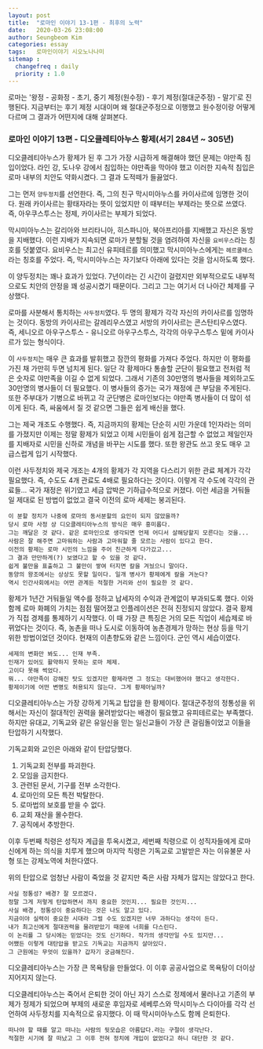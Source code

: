 ```yaml
---
layout: post
title:  "로마인 이야기 13-1편 - 최후의 노력"
date:   2020-03-26 23:08:00
author: Seungbeom Kim
categories: essay
tags:	로마인이야기 시오노나나미
sitemap :
  changefreq : daily
  priority : 1.0
---
```


로마는 '왕정 - 공화정 - 초기, 중기 제정(원수정) - 후기 제정(절대군주정) - 말기'로 진행된다. 지금부터는 후기 제정 시대이며 왜 절대군주정으로 이행했고 원수정이랑 어떻게 다르며 그 결과가 어떤지에 대해 살펴본다.

### 로마인 이야기 13편 - 디오클레티아누스 황제(서기 284년 ~ 305년)

디오클레티아누스가 황제가 된 후 그가 가장 시급하게 해결해야 했던 문제는 야만족 침입이었다. 라인 강, 도나우 강에서 침입하는 야만족을 막아야 했고 이러한 지속적 침입은 로마 내부의 치안도 약화시켰다. 그 결과 도적떼가 들끓었다.

그는 먼저 `양두정치`를 선언한다. 즉, 그의 친구 막시미아누스를 카이사르에 임명한 것이다. 원래 카이사르는 황태자라는 뜻이 있었지만 이 때부터는 부제라는 뜻으로 쓰였다. 즉, 아우쿠스투스는 정제, 카이사르는 부제가 되었다.

막시미아누스는 갈리아와 브리타니아, 히스파니아, 북아프리아를 지배했고 자신은 동방을 지배했다. 이런 지배가 지속되면 로마가 분할될 것을 염려하여 자신을 `요비우스`라는 칭호를 덧붙였다. 요비우스는 최고신 유피테르를 의미했고 막시미아누스에게는 `헤르쿨레스`라는 칭호를 주었다. 즉, 막시미아누스는 자기보다 아래에 있다는 것을 암시하도록 했다.

이 양두정치는 꽤나 효과가 있었다. 7년이라는 긴 시간이 걸렸지만 외부적으로도 내부적으로도 치안의 안정을 꽤 성공시켰기 때문이다. 그리고 그는 여기서 더 나아간 체제를 구상했다.

로마를 사분해서 통치하는 `사두정치`였다. 두 명의 황제가 각각 자신의 카이사르를 임명하는 것이다. 동방의 카이사르는 갈레리우스였고 서방의 카이사르는 콘스탄티우스였다. 즉, 세니오르 아우구스투스 - 유니오르 아우구스투스, 각각의 아우구스투스 밑에 카이사르가 있는 형식이다.

이 `사두정치`는 매우 큰 효과를 발휘했고 잠깐의 평화를 가져다 주었다. 하지만 이 평화를 가진 채 가만히 두면 넘치게 된다. 일단 각 황제마다 통솔할 군단이 필요했고 전처럼 적은 숫자로 야만족을 이길 수 없게 되었다. 그래서 기존의 30만명의 병사들을 제외하고도 30만명의 병사들이 더 필요했다. 이 병사들의 증가는 국가 재정에 큰 부담을 주게된다. 또한 주부대가 기병으로 바뀌고 각 군단병은 로마인보다는 야만족 병사들이 더 많이 섞이게 된다. 즉, 싸움에서 질 것 같으면 그들은 쉽게 배신을 했다.

그는 제국 개조도 수행했다. 즉, 지금까지의 황제는 단순히 시민 가운데 1인자라는 의미를 가졌지만 이제는 정말 황제가 되었고 이제 시민들이 쉽게 접근할 수 없었고 제일인자를 지배자로 시민을 신하로 개념을 바꾸는 시도를 했다. 또한 왕관도 쓰고 옷도 매우 고급스럽게 입기 시작했다.

이런 사두정치와 제국 개조는 4개의 황제가 각 지역을 다스리기 위한 관료 체계가 각각 필요했다. 즉, 수도도 4개 관료도 4배로 필요하다는 것이다. 이렇게 각 수도에 각각의 관료들... 국가 재정은 위기였고 세금 압박은 기하급수적으로 커졌다. 이런 세금을 거둬들일 제대로 된 방법이 없었고 결국 이전의 로마 세제는 붕괴된다.

```
이 분할 정치가 나중에 로마의 동서분할의 요인이 되지 않았을까?
당시 로마 사정 상 디오클레티아누스의 방식은 매우 흥미롭다.
그는 깨달은 것 같다. 같은 로마인으로 생각되면 언제 어디서 살해당할지 모른다는 것을...
사람은 잘 해주면 고마워하는 사람과 고마워할 줄 모르는 사람이 있다고 한다.
이전의 황제는 로마 시민의 느낌을 주어 친근하게 다가갔고...
그 결과 만만하게(?) 보였다고 할 수 있을 것 같다.
쉽게 불만을 표출하고 그 불만이 쌓여 터지면 칼을 겨눴으니 말이다.
동양의 왕조에서는 상상도 못할 일이다. 일개 병사가 황제에게 칼을 겨눈다?
역시 인간사회에서는 어떤 관계든 적절한 거리와 선이 필요한 것 같다.
```

황제가 1년간 거둬들일 액수를 정하고 납세자의 수익과 관계없이 부과되도록 했다. 이와 함께 로마 화폐의 가치는 점점 떨어졌고 인플레이션은 전혀 진정되지 않았다. 결국 황제가 직접 경제를 통제하기 시작했다. 이 때 가장 큰 특징은 거의 모든 직업이 세습제로 바뀌었다는 것이다. 즉, 농촌을 떠나 도시로 이동하여 농촌경제가 망하는 현상 등을 막기 위한 방법이었던 것이다. 현재의 이촌향도와 같은 느낌이다. 군인 역시 세습이였다.

```
세제의 변화만 봐도... 인재 부족.
인재가 있어도 활약하지 못하는 로마 체제.
고이다 못해 썩었다.
뭐... 야만족이 강해진 탓도 있겠지만 황제라면 그 정도는 대비했어야 했다고 생각한다.
황제이기에 어떤 변명도 허용되지 않는다. 그게 황제아닐까?
```

디오클레티아누스는 가장 강하게 기독교 탑압을 한 황제이다. 절대군주정의 정통성을 위해서는 자신이 절대적인 권력을 물려받았다는 배경이 필요했고 유피테르로는 부족했다. 하지만 유대교, 기독교와 같은 유일신을 믿는 일신교들이 가장 큰 걸림돌이었고 이들을 탄압하기 시작했다.

기독교회와 교인은 아래와 같이 탄압당했다.
1. 기독교회 전부를 파괴한다.
2. 모임을 금지한다.
3. 관련된 문서, 기구를 전부 소각한다.
4. 로마인의 모든 특전 박탈한다.
5. 로마법의 보호를 받을 수 없다.
6. 교회 재산을 몰수한다.
7. 공직에서 추방한다.

이후 두번째 칙령은 성직자 계급을 투옥시켰고, 세번째 칙령으로 이 성직자들에게 로마신에게 하는 의식을 치루게 했으며 마지막 칙령은 기독교로 고발받은 자는 이유불문 사형 또는 강제노역에 처한다였다.

위의 탄압으로 엄청난 사람이 죽었을 것 같지만 죽은 사람 자체가 많지는 않았다고 한다.

```
사실 정통성? 배경? 잘 모르겠다.
정말 그게 저렇게 탄압하면서 까지 중요한 것인지... 필요한 것인지...
사실 배경, 정통성이 중요하다는 것은 나도 알고 있다.
지금이야 실력이 중요한 시대라 그럴 수도 있겠지만 너무 과하다는 생각이 든다.
내가 최고신에게 절대권력을 물려받았기 때문에 너희를 다스린다.
이 논리를 그 당시에는 믿었다는 것도 신기하다. 작가의 생각만일 수도 있지만...
어쨌든 이렇게 대탄압을 받고도 기독교는 지금까지 살아있다.
그 근원에는 무엇이 있을까? 갑자기 궁금해진다.
```

디오클레티아누스는 가장 큰 목욕탕을 만들었다. 이 이후 공공사업으로 목욕탕이 더이상 지어지지 않는다.

디오클레티아누스는 죽어서 은퇴한 것이 아닌 자기 스스로 정제에서 물러나고 기존의 부제가 정제가 되었으며 부제의 새로운 후임자로 세베루스와 막시미누스 다이아를 각각 선언하여 사두정치를 지속적으로 유지했다. 이 때 막시미아누스도 함께 은퇴한다.

```
떠나야 할 때를 알고 떠나는 사람의 뒷모습은 아름답다.라는 구절이 생각난다.
적절한 시기에 잘 떠났고 그 이후 전혀 정치에 개입이 없었다고 하니 대단한 것 같다.
```
